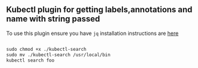 ## Kubectl plugin for getting labels,annotations and name with string passed

To use this plugin ensure you have ```jq``` installation instructions are [here](https://stedolan.github.io/jq/download/)

``` markdown

sudo chmod +x ./kubectl-search
sudo mv ./kubectl-search /usr/local/bin
kubectl search foo

```

